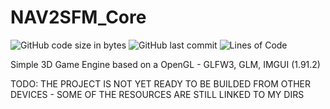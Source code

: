# NAV2SFM_Core

![GitHub code size in bytes](https://img.shields.io/github/languages/code-size/simo8902/LupusFire-Engine)
![GitHub last commit](https://img.shields.io/github/last-commit/simo8902/LupusFire-Engine)
![Lines of Code](https://img.shields.io/badge/Lines%20of%20Code-4843-green)

Simple 3D Game Engine based on a OpenGL - GLFW3, GLM, IMGUI (1.91.2)

TODO: THE PROJECT IS NOT YET READY TO BE BUILDED FROM OTHER DEVICES - SOME OF THE RESOURCES ARE STILL LINKED TO MY DIRS
